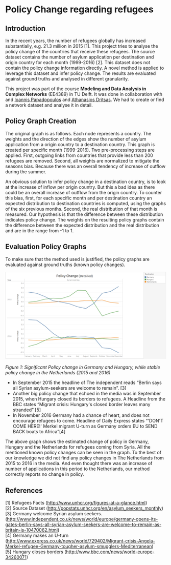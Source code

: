 # Policy Change regarding refugees

## Introduction
In the recent years, the number of refugees globally has increased substantially, e.g. 21.3 million in 2015 [1]. This project tries to analyse the policy change of the countries that receive these refugees. The source dataset contains the number of asylum application per destination and origin country for each month (1999-2016) [2]. This dataset does not contain the policy change information directly. A novel method is applied to leverage this dataset and infer policy change. The results are evaluated against ground truths and analysed in different granularity.

This project was part of the course **Modeling and Data Analysis in Complex Networks** (EE4389) in TU Delft. It was done in collaboration with  and [Ioannis Papadopoulos](https://github.com/John-Pap) and [Athanasios Dritsas](https://github.com/thanasisDr). We had to create or find a network dataset and analyse it in detail.

## Policy Graph Creation
The original graph is as follows. Each node represents a country. The weights and the direction of the edges show the number of asylum application from a origin country to a destination country. This graph is created per specific month (1999-2016).
Two pre-processing steps are applied. First, outgoing links from countries that provide less than 200 refugees are removed. Second, all weights are normalized to mitigate the seasons bias. Because there was an overall tendency of increase of outflow during the summer.

An obvious solution to infer policy change in a destination country, is to look at the increase of inflow per origin country. But this a bad idea as there could be an overall increase of outflow from the origin country. To counter this bias, first, for each specific month and per destination country an expected distribution to destination countries is computed, using the graphs of the six previous months. Second, the real distribution of that month is measured. Our hypothesis is that the difference between these distribution indicates policy change.  The weights on the resulting policy graphs contain the difference between the expected distribution and the real distribution and are in the range from -1 to 1.

## Evaluation Policy Graphs
To make sure that the method used is justified, the policy graphs are evaluated against ground truths (known policy changes).

![Figure 1](/images/local_policy_change.PNG)

*Figure 1: Significant Policy change in Germany and Hungary, while stable policy change in the Netherlands (2015 and 2016)*
- In September 2015 the headline of The independent reads “Berlin says all Syrian asylum-seekers are welcome to remain”. [3]
- Another big policy change that echoed in the media was in September 2015, when Hungary closed its borders to refugees. A Headline from the BBC states “Migrant crisis: Hungary's closed border leaves many stranded” [5]
- In November 2016 Germany had a chance of heart, and does not encourage refugees to come. Headline of Daily Express states “'DON'T COME HERE!' Merkel migrant U-turn as Germany orders EU to SEND BACK boats to Africa”[4]

The above  graph shows the estimated change of policy in Germany, Hungary and the Netherlands for refugees coming from Syria. All the mentioned known policy changes can be seen in the graph. To the best of our knowledge we did not find any policy changes in The Netherlands from 2015 to 2016 in the media. And even thought there was an increase of number of applications in this period to the Netherlands, our method correctly reports no change in policy.

## References
[1] Refugees Facts (http://www.unhcr.org/figures-at-a-glance.html)<br />
[2] Source Dataset (http://popstats.unhcr.org/en/asylum_seekers_monthly)<br />
[3] Germany welcome Syrian asylum seekers. (http://www.independent.co.uk/news/world/europe/germany-opens-its-gates-berlin-says-all-syrian-asylum-seekers-are-welcome-to-remain-as-britain-is-10470062.html)<br />
[4] Germany makes an U-turn (http://www.express.co.uk/news/world/729402/Migrant-crisis-Angela-Merkel-refugee-Germany-tougher-asylum-smugglers-Mediterranean)<br />
[5] Hungary closes borders (http://www.bbc.com/news/world-europe-34260071)
